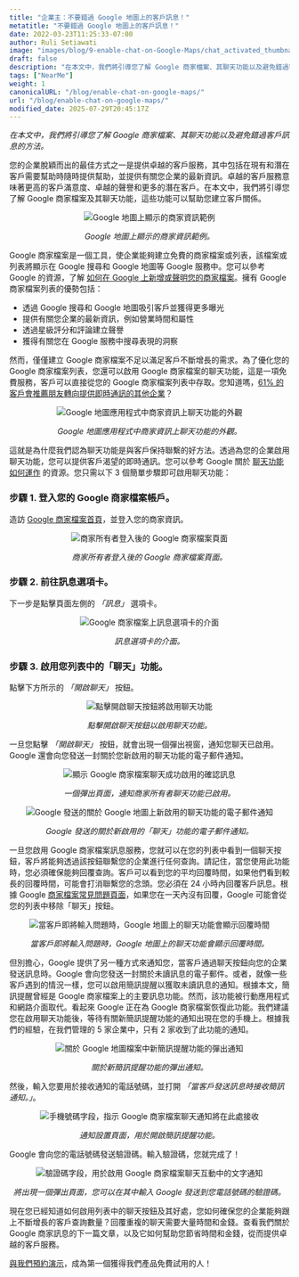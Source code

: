 ```yaml
---
title: "企業主：不要錯過 Google 地圖上的客戶訊息！"
metatitle: "不要錯過 Google 地圖上的客戶訊息！"
date: 2022-03-23T11:25:33-07:00
author: Ruli Setiawati
image: "images/blog/9-enable-chat-on-Google-Maps/chat_activated_thumbnail.png"
draft: false
description: "在本文中，我們將引導您了解 Google 商家檔案、其聊天功能以及避免錯過客戶訊息的方法。"
tags: ["NearMe"]
weight: 1  
canonicalURL: "/blog/enable-chat-on-google-maps/"
url: "/blog/enable-chat-on-google-maps/"
modified_date: 2025-07-29T20:45:17Z
---
```


*在本文中，我們將引導您了解 Google 商家檔案、其聊天功能以及避免錯過客戶訊息的方法。*


您的企業脫穎而出的最佳方式之一是提供卓越的客戶服務，其中包括在現有和潛在客戶需要幫助時隨時提供幫助，並提供有關您企業的最新資訊。卓越的客戶服務意味著更高的客戶滿意度、卓越的聲譽和更多的潛在客戶。在本文中，我們將引導您了解 Google 商家檔案及其聊天功能，這些功能可以幫助您建立客戶關係。

<center>
<img src="/images/blog/9-enable-chat-on-Google-Maps/andante.png" alt="Google 地圖上顯示的商家資訊範例"/>

*Google 地圖上顯示的商家資訊範例。*
</center>

Google 商家檔案是一個工具，使企業能夠建立免費的商家檔案或列表，該檔案或列表將顯示在 Google 搜尋和 Google 地圖等 Google 服務中。您可以參考 Google 的資源，了解 [如何在 Google 上新增或聲明您的商家檔案](https://support.google.com/business/answer/2911778?hl=en&co=GENIE.Platform%3DDesktop)。擁有 Google 商家檔案列表的優勢包括：

- 透過 Google 搜尋和 Google 地圖吸引客戶並獲得更多曝光
- 提供有關您企業的最新資訊，例如營業時間和屬性
- 透過星級評分和評論建立聲譽
- 獲得有關您在 Google 服務中搜尋表現的洞察

然而，僅僅建立 Google 商家檔案不足以滿足客戶不斷增長的需求。為了優化您的 Google 商家檔案列表，您還可以啟用 Google 商家檔案的聊天功能，這是一項免費服務，客戶可以直接從您的 Google 商家檔案列表中存取。您知道嗎，[61% 的客戶會推薦朋友轉向提供即時通訊的其他企業](https://blog.avochato.com/index.php/2019/12/12/business-to-customer-communication-text-message-software)？


<center>
<img src="/images/blog/9-enable-chat-on-Google-Maps/chat_on_gmaps.png" alt="Google 地圖應用程式中商家資訊上聊天功能的外觀"/>

*Google 地圖應用程式中商家資訊上聊天功能的外觀。*
</center>

這就是為什麼我們認為聊天功能是與客戶保持聯繫的好方法。透過為您的企業啟用聊天功能，您可以提供客戶渴望的即時通訊。您可以參考 Google 關於 [聊天功能如何運作](https://support.google.com/business/answer/9114771?hl=en&co=GENIE.Platform%3DAndroid#zippy=) 的資源。您只需以下 3 個簡單步驟即可啟用聊天功能：

### 步驟 1. 登入您的 Google 商家檔案帳戶。

造訪 [Google 商家檔案首頁](https://www.google.com/business/)，並登入您的商家資訊。

<center>
<img src="/images/blog/9-enable-chat-on-Google-Maps/GBP_manager_interface.png" alt="商家所有者登入後的 Google 商家檔案頁面"/>

*商家所有者登入後的 Google 商家檔案頁面。*
</center>

### 步驟 2. 前往訊息選項卡。

下一步是點擊頁面左側的 *「訊息」* 選項卡。

<center>
<img src="/images/blog/9-enable-chat-on-Google-Maps/messages_tab.png" alt="Google 商家檔案上訊息選項卡的介面"/>

*訊息選項卡的介面。*
</center>

### 步驟 3. 啟用您列表中的「聊天」功能。

點擊下方所示的 *「開啟聊天」* 按鈕。

<center>
<img src="/images/blog/9-enable-chat-on-Google-Maps/turn_on_chat.png" alt= "點擊開啟聊天按鈕將啟用聊天功能"/>

*點擊開啟聊天按鈕以啟用聊天功能。*
</center>

一旦您點擊 *「開啟聊天」* 按鈕，就會出現一個彈出視窗，通知您聊天已啟用。Google 還會向您發送一封關於您新啟用的聊天功能的電子郵件通知。

<center>
<img src="/images/blog/9-enable-chat-on-Google-Maps/chat_activated.png" alt="顯示 Google 商家檔案聊天成功啟用的確認訊息"/>

*一個彈出頁面，通知商家所有者聊天功能已啟用。*
</center>


<center>
<img src="/images/blog/9-enable-chat-on-Google-Maps/email_notifications.png" alt="Google 發送的關於 Google 地圖上新啟用的聊天功能的電子郵件通知"/>

*Google 發送的關於新啟用的「聊天」功能的電子郵件通知。*
</center>


一旦您啟用 Google 商家檔案訊息服務，您就可以在您的列表中看到一個聊天按鈕，客戶將能夠透過該按鈕聯繫您的企業進行任何查詢。請記住，當您使用此功能時，您必須確保能夠回覆查詢。客戶可以看到您的平均回覆時間，如果他們看到較長的回覆時間，可能會打消聯繫您的念頭。您必須在 24 小時內回覆客戶訊息。根據 Google [商家檔案常見問題頁面](https://support.google.com/business/answer/9114771?hl=en&co=GENIE.Platform%3DAndroid#zippy=%2Chow-do-i-keep-the-chat-button-active-on-google)，如果您在一天內沒有回覆，Google 可能會從您的列表中移除「聊天」按鈕。

<center>
<img src="/images/blog/9-enable-chat-on-Google-Maps/response_time.png" alt="當客戶即將輸入問題時，Google 地圖上的聊天功能會顯示回覆時間"/>

*當客戶即將輸入問題時，Google 地圖上的聊天功能會顯示回覆時間。*
</center>

但別擔心，Google 提供了另一種方式來通知您，當客戶通過聊天按鈕向您的企業發送訊息時。Google 會向您發送一封關於未讀訊息的電子郵件。或者，就像一些客戶遇到的情況一樣，您可以啟用簡訊提醒以獲取未讀訊息的通知。根據本文，簡訊提醒曾經是 Google 商家檔案上的主要訊息功能。然而，該功能被行動應用程式和網路介面取代。看起來 Google 正在為 Google 商家檔案恢復此功能。我們建議您在啟用聊天功能後，等待有關新簡訊提醒功能的通知出現在您的手機上。根據我們的經驗，在我們管理的 5 家企業中，只有 2 家收到了此功能的通知。


<center>
<img src="/images/blog/9-enable-chat-on-Google-Maps/pop_up_sms_notif.png" alt="關於 Google 地圖檔案中新簡訊提醒功能的彈出通知"/>

*關於新簡訊提醒功能的彈出通知。*
</center>

然後，輸入您要用於接收通知的電話號碼，並打開 *「當客戶發送訊息時接收簡訊通知。」*。

<center>
<img src="/images/blog/9-enable-chat-on-Google-Maps/phone_number_sms_notif.png" alt="手機號碼字段，指示 Google 商家檔案聊天通知將在此處接收"/>

*通知設置頁面，用於開啟簡訊提醒功能。*
</center>

Google 會向您的電話號碼發送驗證碼。輸入驗證碼，您就完成了！

<center>
<img src="/images/blog/9-enable-chat-on-Google-Maps/verification_code.png" alt="驗證碼字段，用於啟用 Google 商家檔案聊天互動中的文字通知"/>

*將出現一個彈出頁面，您可以在其中輸入 Google 發送到您電話號碼的驗證碼。*
</center>

現在您已經知道如何啟用列表中的聊天按鈕及其好處，您如何確保您的企業能夠跟上不斷增長的客戶查詢數量？回覆重複的聊天需要大量時間和金錢。查看我們關於 Google 商家訊息的下一篇文章，以及它如何幫助您節省時間和金錢，從而提供卓越的客戶服務。

[與我們預約演示](https://meetings.hubspot.com/seasalt-ai/seasalt-meeting)，成為第一個獲得我們產品免費試用的人！

